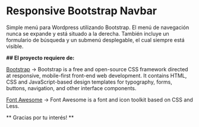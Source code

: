 # Responsive Bootstrap Navbar

Simple menú para Wordpress utilizando Bootstrap. El menú de navegación nunca se expande y está situado a la derecha. 
También incluye un formulario de búsqueda y un submenú desplegable, el cual siempre está visible.

**## El proyecto requiere de:**

[Bootstrap](https://getbootstrap.com/) -> Bootstrap is a free and open-source CSS framework directed at responsive, mobile-first front-end web development. It contains HTML, CSS and JavaScript-based design templates for typography, forms, buttons, navigation, and other interface components.

[Font Awesome](https://fontawesome.com/) -> Font Awesome is a font and icon toolkit based on CSS and Less.


** Gracias por tu interés! **


 
